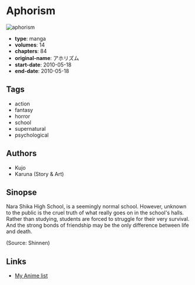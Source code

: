 # Aphorism

![aphorism](https://cdn.myanimelist.net/images/manga/2/187771.jpg)

-   **type**: manga
-   **volumes**: 14
-   **chapters**: 84
-   **original-name**: アホリズム
-   **start-date**: 2010-05-18
-   **end-date**: 2010-05-18

## Tags

-   action
-   fantasy
-   horror
-   school
-   supernatural
-   psychological

## Authors

-   Kujo
-   Karuna (Story & Art)

## Sinopse

Nara Shika High School, is a seemingly normal school. However, unknown to the public is the cruel truth of what really goes on in the school's halls. Rather than studying, students are forced to struggle for their very survival. And the strong bonds of friendship may be the only difference between life and death.

(Source: Shinnen)

## Links

-   [My Anime list](https://myanimelist.net/manga/11544/Aphorism)
